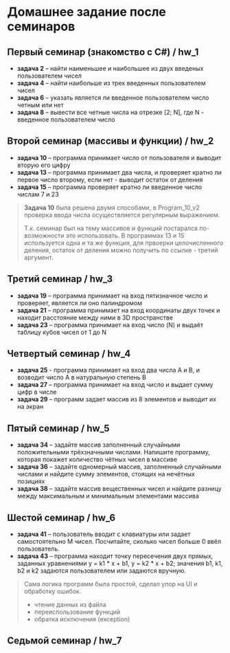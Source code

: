 # Домашнее задание после семинаров

## Первый семинар (знакомство с C#) / hw_1

- **задача 2** – найти наименьшее и наибольшее из двух введеных пользователем чисел
- **задача 4** – найти наибольше из трех введенных пользователем чисел
- **задача 6** – указать является ли введенное пользователем число четным или нет
- **задача 8** – вывести все четные числа на отрезке [2; N], где N - введенное пользователем число

## Второй семинар (массивы и функции) / hw_2

- **задача 10** – программа принимает число от пользователя и выводит вторую его цифру
- **задача 13** – программа принимает два числа, и проверяет кратно ли первое число второму, если нет - выводит остаток от деления
- **задача 15** – программа проверяет кратно ли введенное число числам 7 и 23

> **Задача 10** была решена двумя способами, в Program_10_v2 проверка ввода числа осуществляется регулярным выражением.
>
> Т.к. семинар был на тему массивов и функций постарался по-возможности это использовать.
> В программах 13 и 15 используется одна и та же функция, для првоерки целочисленного деления, остаток от деления можно получить по ссылке - третий аргумент.

## Третий семинар / hw_3

- **задача 19** – программа принимает на вход пятизначное число и проверяет, является ли оно палиндромом
- **задача 21** – программа принимает на вход координаты двух точек и находит расстояние между ними в 3D пространстве
- **задача 23** – программа принимает на вход число (N) и выдаёт таблицу кубов чисел от 1 до N

## Четвертый семинар / hw_4

- **задача 25** - программа принимает на вход два числа A и B, и возводит число A в натуральную степень B
- **задача 27** – программа принимает на вход число и выдает сумму цифр в числе
- **задача 29** – программ задает массив из 8 элементов и выводит их на экран

## Пятый семинар / hw_5

- **задача 34** – задайте массив заполненный случайными положительными трёхзначными числами. Напишите программу, которая покажет количество чётных чисел в массиве
- **задача 36** – задайте одномерный массив, заполненный случайными числами и найдите сумму элементов, стоящих на нечётных позициях
- **задача 38** – задайте массив вещественных чисел и найдите разницу между максимальным и минимальным элементами массива

## Шестой семинар / hw_6

- **задача 41** – пользователь вводит с клавиатуры или задает самостоятельно M чисел. Посчитайте, сколько чисел больше 0 ввёл пользователь.
- **задача 43** – программа находит точку пересечения двух прямых, заданных уравнениями y = k1 * x + b1, y = k2 * x + b2; значения b1, k1, b2 и k2 задаются пользователем или задаются вручную.

> Сама логика программ была простой, сделал упор на UI и обработку ошибок.
>
> - чтение данных из файла
> - переиспользование функций
> - обратка исключения (exception)
>

## Седьмой семинар / hw_7
